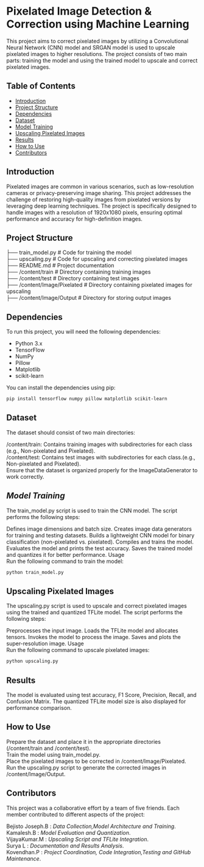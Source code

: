 # Pixelated Image Detection & Correction using Machine Learning 

This project aims to correct pixelated images by utilizing a Convolutional Neural Network (CNN) model and SRGAN model is used to upscale pixelated images to higher resolutions. The project consists of two main parts: training the model and using the trained model to upscale and correct pixelated images.

## Table of Contents
- [Introduction](#introduction)
- [Project Structure](#project-structure)
- [Dependencies](#dependencies)
- [Dataset](#dataset)
- [Model Training](#model-training)
- [Upscaling Pixelated Images](#upscaling-pixelated-images)
- [Results](#results)
- [How to Use](#how-to-use)
- [Contributors](#contributors)

## Introduction

Pixelated images are common in various scenarios, such as low-resolution cameras or privacy-preserving image sharing. This project addresses the challenge of restoring high-quality images from pixelated versions by leveraging deep learning techniques. The project is specifically designed to handle images with a resolution of 1920x1080 pixels, ensuring optimal performance and accuracy for high-definition images.

## Project Structure

├── train_model.py # Code for training the model<br>
├── upscaling.py # Code for upscaling and correcting pixelated images<br>
├── README.md # Project documentation<br>
├── /content/train # Directory containing training images<br>
├── /content/test # Directory containing test images<br>
├── /content/Image/Pixelated # Directory containing pixelated images for upscaling<br>
├── /content/Image/Output # Directory for storing output images<br>


## Dependencies

To run this project, you will need the following dependencies:

- Python 3.x
- TensorFlow
- NumPy
- Pillow
- Matplotlib
- scikit-learn

You can install the dependencies using pip:

```bash
pip install tensorflow numpy pillow matplotlib scikit-learn
```

## Dataset
The dataset should consist of two main directories:

/content/train: Contains training images with subdirectories for each class (e.g., Non-pixelated and Pixelated).<br>
/content/test: Contains test images with subdirectories for each class.(e.g., Non-pixelated and Pixelated).<br>
Ensure that the dataset is organized properly for the ImageDataGenerator to work correctly.

## *Model Training*
The train_model.py script is used to train the CNN model. The script performs the following steps:

Defines image dimensions and batch size.
Creates image data generators for training and testing datasets.
Builds a lightweight CNN model for binary classification (non-pixelated vs. pixelated).
Compiles and trains the model.
Evaluates the model and prints the test accuracy.
Saves the trained model and quantizes it for better performance.
Usage<br>
Run the following command to train the model:<br>

```bash
python train_model.py
```
## Upscaling Pixelated Images
The upscaling.py script is used to upscale and correct pixelated images using the trained and quantized TFLite model. The script performs the following steps:<br>

Preprocesses the input image.
Loads the TFLite model and allocates tensors.
Invokes the model to process the image.
Saves and plots the super-resolution image.
Usage<br>
Run the following command to upscale pixelated images:<br>

```bash
python upscaling.py
```
## Results
The model is evaluated using test accuracy, F1 Score, Precision, Recall, and Confusion Matrix. The quantized TFLite model size is also displayed for performance comparison.

## How to Use
Prepare the dataset and place it in the appropriate directories (/content/train and /content/test).<br>
Train the model using train_model.py.<br>
Place the pixelated images to be corrected in /content/Image/Pixelated.<br>
Run the upscaling.py script to generate the corrected images in /content/Image/Output.<br>

## Contributors
This project was a collaborative effort by a team of five friends. Each member contributed to different aspects of the project:

Bejisto Joseph.B : *Data Collection,Model Architecture and Training*.<br>
Kamalesh.B : *Model Evaluation and Quantization*.<br>
VijayaKumar.M : *Upscaling Script and TFLite Integration*.<br>
Surya L : *Documentation and Results Analysis*.<br>
Kovendhan.P :  *Project Coordination, Code Integration,Testing and GitHub Maintenance*.<br>



